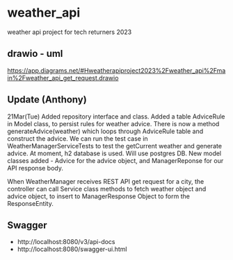 # weather_api
weather api project for tech returners 2023
## drawio - uml
https://app.diagrams.net/#Hweatherapiproject2023%2Fweather_api%2Fmain%2Fweather_api_get_request.drawio

## Update (Anthony)
21Mar(Tue)
Added repository interface and class. Added a table AdviceRule in Model class, to persist rules for weather advice.
There is now a method generateAdvice(weather) which loops through AdviceRule table and construct the advice.
We can run the test case in WeatherManagerServiceTests to test the getCurrent weather and generate advice. At moment, h2 database is used. Will use postgres DB.
New model classes added - Advice for the advice object, and ManagerReponse for our API response body.

When WeatherManager receives REST API get request for a city, the controller can call Service class methods to fetch weather object and advice object, to insert to ManagerResponse Object to form the ResponseEntity.


## Swagger
- http://localhost:8080/v3/api-docs
- http://localhost:8080/swagger-ui.html